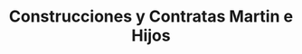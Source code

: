 ---
title: "Construcciones y Contratas Martin e Hijos"
url: /baeza/construcciones-y-contratas-martin-e-hijos/
shop: hardware
---
